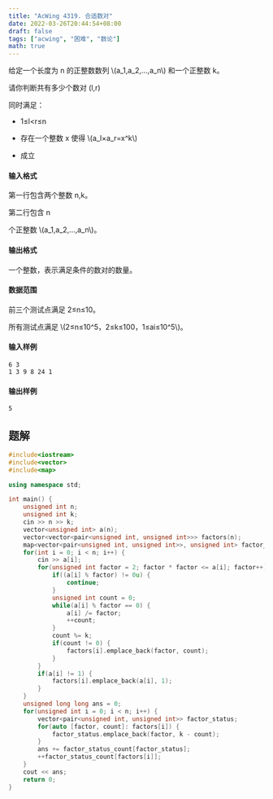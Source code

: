 ```yaml
---
title: "AcWing 4319. 合适数对"
date: 2022-03-26T20:44:54+08:00
draft: false
tags: ["acwing", "困难", "数论"]
math: true
---
```


给定一个长度为 n 的正整数数列 \\(a_1,a_2,...,a_n\\) 和一个正整数 k。

请你判断共有多少个数对 (l,r)

同时满足：

- 1≤l<r≤n

- 存在一个整数 x
  使得 \\(a_l×a_r=x^k\\)

- 成立

#### 输入格式

第一行包含两个整数 n,k。

第二行包含 n

个正整数 \\(a_1,a_2,...,a_n\\)。

#### 输出格式

一个整数，表示满足条件的数对的数量。

#### 数据范围

前三个测试点满足 2≤n≤10。

所有测试点满足 \\(2≤n≤10^5，2≤k≤100，1≤ai≤10^5\\)。

#### 输入样例

```
6 3
1 3 9 8 24 1
```

#### 输出样例

```
5
```

## 题解

```cpp
#include<iostream>
#include<vector>
#include<map>

using namespace std;

int main() {
    unsigned int n;
    unsigned int k;
    cin >> n >> k;
    vector<unsigned int> a(n);
    vector<vector<pair<unsigned int, unsigned int>>> factors(n);
    map<vector<pair<unsigned int, unsigned int>>, unsigned int> factor_status_count;
    for(int i = 0; i < n; i++) {
        cin >> a[i];
        for(unsigned int factor = 2; factor * factor <= a[i]; factor++) {
            if((a[i] % factor) != 0u) {
                continue;
            }
            unsigned int count = 0;
            while(a[i] % factor == 0) {
                a[i] /= factor;
                ++count;
            }
            count %= k;
            if(count != 0) {
                factors[i].emplace_back(factor, count);
            }
        }
        if(a[i] != 1) {
            factors[i].emplace_back(a[i], 1);
        }
    }
    unsigned long long ans = 0;
    for(unsigned int i = 0; i < n; i++) {
        vector<pair<unsigned int, unsigned int>> factor_status;
        for(auto [factor, count]: factors[i]) {
            factor_status.emplace_back(factor, k - count);
        }
        ans += factor_status_count[factor_status];
        ++factor_status_count[factors[i]];
    }
    cout << ans;
    return 0;
}
```
